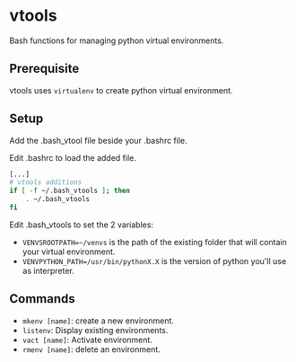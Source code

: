 # vtools
Bash functions for managing python virtual environments.

## Prerequisite
vtools uses `virtualenv` to create python virtual environment.

## Setup
Add the .bash_vtool file beside your .bashrc file.

Edit .bashrc to load the added file.
```bash
[...]
# vtools additions
if [ -f ~/.bash_vtools ]; then
    . ~/.bash_vtools
fi
```
Edit .bash_vtools to set the 2 variables:
* `VENVSROOTPATH=~/venvs` is the path of the existing folder that will contain your virtual environment. 
* `VENVPYTHON_PATH=/usr/bin/pythonX.X` is the version of python you'll use as interpreter. 
## Commands
* `mkenv [name]`:   create a new environment.
* `listenv`:        Display existing environments.
* `vact [name]`:    Activate environment.
* `rmenv [name]`:   delete an environment.

